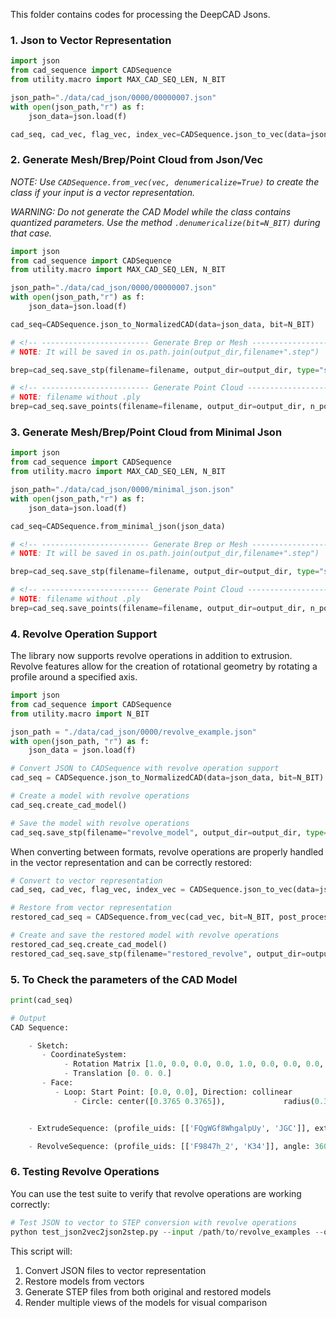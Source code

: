 This folder contains codes for processing the DeepCAD Jsons.


### 1. Json to Vector Representation

```python
import json
from cad_sequence import CADSequence
from utility.macro import MAX_CAD_SEQ_LEN, N_BIT

json_path="./data/cad_json/0000/00000007.json"
with open(json_path,"r") as f:
    json_data=json.load(f)

cad_seq, cad_vec, flag_vec, index_vec=CADSequence.json_to_vec(data=json_data,bit=N_BIT,padding=True,max_cad_seq_len=MAX_CAD_SEQ_LEN)
```

### 2. Generate Mesh/Brep/Point Cloud from Json/Vec

_NOTE: Use `CADSequence.from_vec(vec, denumericalize=True)` to create the class if your input is a vector representation._

_WARNING: Do not generate the CAD Model while the class contains quantized parameters. Use the method `.denumericalize(bit=N_BIT)` during that case._

```python
import json
from cad_sequence import CADSequence
from utility.macro import MAX_CAD_SEQ_LEN, N_BIT

json_path="./data/cad_json/0000/00000007.json"
with open(json_path,"r") as f:
    json_data=json.load(f)

cad_seq=CADSequence.json_to_NormalizedCAD(data=json_data, bit=N_BIT)

# <!-- ------------------------ Generate Brep or Mesh ------------------------ -->
# NOTE: It will be saved in os.path.join(output_dir,filename+".step")

brep=cad_seq.save_stp(filename=filename, output_dir=output_dir, type="step") # type="stl" for mesh

# <!-- ------------------------ Generate Point Cloud ------------------------- -->
# NOTE: filename without .ply
brep=cad_seq.save_points(filename=filename, output_dir=output_dir, n_points=8192, pointype="uniform")

```

### 3. Generate Mesh/Brep/Point Cloud from Minimal Json

```python
import json
from cad_sequence import CADSequence
from utility.macro import MAX_CAD_SEQ_LEN, N_BIT

json_path="./data/cad_json/0000/minimal_json.json"
with open(json_path,"r") as f:
    json_data=json.load(f)

cad_seq=CADSequence.from_minimal_json(json_data)

# <!-- ------------------------ Generate Brep or Mesh ------------------------ -->
# NOTE: It will be saved in os.path.join(output_dir,filename+".step")

brep=cad_seq.save_stp(filename=filename, output_dir=output_dir, type="step") # type="stl" for mesh

# <!-- ------------------------ Generate Point Cloud ------------------------- -->
# NOTE: filename without .ply
brep=cad_seq.save_points(filename=filename, output_dir=output_dir, n_points=8192, pointype="uniform")

```

### 4. Revolve Operation Support

The library now supports revolve operations in addition to extrusion. Revolve features allow for the creation of rotational geometry by rotating a profile around a specified axis.

```python
import json
from cad_sequence import CADSequence
from utility.macro import N_BIT

json_path = "./data/cad_json/0000/revolve_example.json"
with open(json_path, "r") as f:
    json_data = json.load(f)

# Convert JSON to CADSequence with revolve operation support
cad_seq = CADSequence.json_to_NormalizedCAD(data=json_data, bit=N_BIT)

# Create a model with revolve operations
cad_seq.create_cad_model()

# Save the model with revolve operations
cad_seq.save_stp(filename="revolve_model", output_dir=output_dir, type="step")
```

When converting between formats, revolve operations are properly handled in the vector representation and can be correctly restored:

```python
# Convert to vector representation
cad_seq, cad_vec, flag_vec, index_vec = CADSequence.json_to_vec(data=json_data, bit=N_BIT, padding=True)

# Restore from vector representation
restored_cad_seq = CADSequence.from_vec(cad_vec, bit=N_BIT, post_processing=True, denumericalize=True)

# Create and save the restored model with revolve operations
restored_cad_seq.create_cad_model()
restored_cad_seq.save_stp(filename="restored_revolve", output_dir=output_dir, type="step")
```

### 5. To Check the parameters of the CAD Model

```python
print(cad_seq)
```

```python
# Output
CAD Sequence:

    - Sketch:
       - CoordinateSystem:
            - Rotation Matrix [1.0, 0.0, 0.0, 0.0, 1.0, 0.0, 0.0, 0.0, 1.0],
            - Translation [0. 0. 0.]
       - Face:
          - Loop: Start Point: [0.0, 0.0], Direction: collinear
              - Circle: center([0.3765 0.3765]),             radius(0.3765), pt1 [0.37647059 0.75      ]


    - ExtrudeSequence: (profile_uids: [['FQgWGf8WhgalpUy', 'JGC']], extent_one: 0.1015625, extent_two: 0.0, boolean: 0, sketch_size: 0.75) Euler Angles [0. 0. 0.]

    - RevolveSequence: (profile_uids: [['F9847h_2', 'K34']], angle: 360.0, axis_start: [0.0, 0.375, 0.375], axis_end: [1.0, 0.375, 0.375], boolean: 0) Euler Angles [0. 0. 0.]
```

### 6. Testing Revolve Operations

You can use the test suite to verify that revolve operations are working correctly:

```python
# Test JSON to vector to STEP conversion with revolve operations
python test_json2vec2json2step.py --input /path/to/revolve_examples --output ./test_results
```

This script will:
1. Convert JSON files to vector representation
2. Restore models from vectors
3. Generate STEP files from both original and restored models
4. Render multiple views of the models for visual comparison